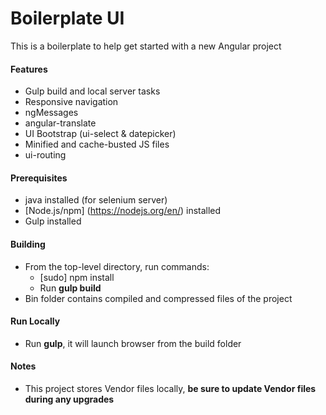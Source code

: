 # Boilerplate UI 

This is a boilerplate to help get started with a new Angular project

#### Features
* Gulp build and local server tasks
* Responsive navigation
* ngMessages
* angular-translate
* UI Bootstrap (ui-select & datepicker)
* Minified and cache-busted JS files
* ui-routing

#### Prerequisites
* java installed (for selenium server)
* [Node.js/npm] (https://nodejs.org/en/) installed
* Gulp installed

#### Building 
* From the top-level directory, run commands:
    * [sudo] npm install 
    * Run **gulp build** 
* Bin folder contains compiled and compressed files of the project

#### Run Locally 

* Run **gulp**, it will launch browser from the build folder

#### Notes
* This project stores Vendor files locally, **be sure to update Vendor files during any upgrades**
